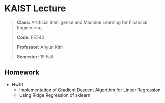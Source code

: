 # KAIST Lecture 
> __Class:__ Artificial Intelligence and Machine Learning for Financial Engineering 
>
> __Code:__ FE540
>
> __Professor:__ Ahyun Kim
>
> __Semester:__ 19 Fall


## Homework 
- Hw01
    - Implementation of Gradient Descent Algorithm for Linear Regression
    - Using Ridge Regression of sklearn
    

